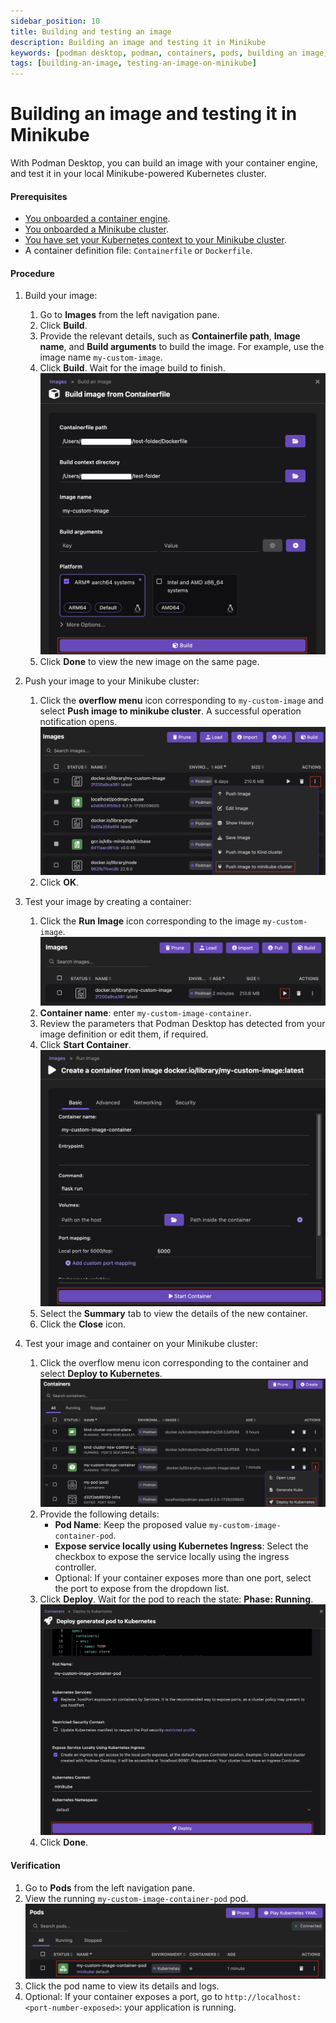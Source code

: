 ```yaml
---
sidebar_position: 10
title: Building and testing an image
description: Building an image and testing it in Minikube
keywords: [podman desktop, podman, containers, pods, building an image, kubernetes, minikube]
tags: [building-an-image, testing-an-image-on-minikube]
---
```


# Building an image and testing it in Minikube

With Podman Desktop, you can build an image with your container engine, and test it in your local Minikube-powered Kubernetes cluster.

#### Prerequisites

- [You onboarded a container engine](/docs/containers).
- [You onboarded a Minikube cluster](/docs/minikube).
- [You have set your Kubernetes context to your Minikube cluster](/docs/minikube/working-with-your-local-minikube-cluster).
- A container definition file: `Containerfile` or `Dockerfile`.

#### Procedure

1. Build your image:

   1. Go to **Images** from the left navigation pane.
   1. Click **Build**.
   1. Provide the relevant details, such as **Containerfile path**, **Image name**, and **Build arguments** to build the image. For example, use the image name `my-custom-image`.
   1. Click **Build**. Wait for the image build to finish.
      ![building an image](img/build-image-from-containerfile.png)
   1. Click **Done** to view the new image on the same page.

1. Push your image to your Minikube cluster:

   1. Click the **overflow menu** icon corresponding to `my-custom-image` and select **Push image to minikube cluster**. A successful operation notification opens.
      ![pushing an image to Minikube](img/pushing-an-image-to-minikube.png)
   1. Click **OK**.

1. Test your image by creating a container:

   1. Click the **Run Image** icon corresponding to the image `my-custom-image`.
      ![running an image](img/running-an-image.png)
   1. **Container name**: enter `my-custom-image-container`.
   1. Review the parameters that Podman Desktop has detected from your image definition or edit them, if required.
   1. Click **Start Container**.
      ![starting a container](img/starting-a-container.png)
   1. Select the **Summary** tab to view the details of the new container.
   1. Click the **Close** icon.

1. Test your image and container on your Minikube cluster:

   1. Click the overflow menu icon corresponding to the container and select **Deploy to Kubernetes**.
      ![deploying to Kubernetes](img/deploying-to-kubernetes.png)
   1. Provide the following details:
      - **Pod Name**: Keep the proposed value `my-custom-image-container-pod`.
      - **Expose service locally using Kubernetes Ingress**: Select the checkbox to expose the service locally using the ingress controller.
      - Optional: If your container exposes more than one port, select the port to expose from the dropdown list.
   1. Click **Deploy**. Wait for the pod to reach the state: **Phase: Running**.
      ![deploy button](img/deploy-button-minikube.png)
   1. Click **Done**.

#### Verification

1. Go to **Pods** from the left navigation pane.
1. View the running `my-custom-image-container-pod` pod.
   ![running pod](img/my-custom-image-container-pod.png)
1. Click the pod name to view its details and logs.
1. Optional: If your container exposes a port, go to `http://localhost:<port-number-exposed>`: your application is running.
